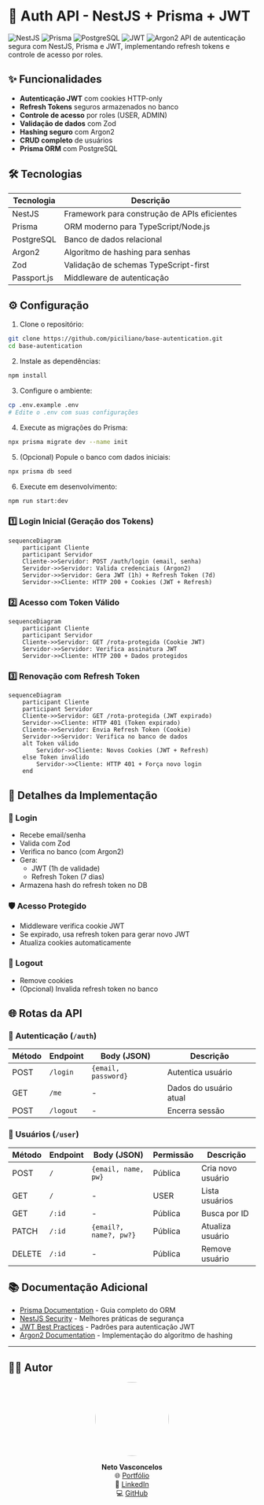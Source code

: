 # 🔐 Auth API - NestJS + Prisma + JWT

![NestJS](https://img.shields.io/badge/NestJS-v9-E0234E?style=for-the-badge&logo=nestjs&logoColor=white)
![Prisma](https://img.shields.io/badge/Prisma-v5-2D3748?style=for-the-badge&logo=prisma&logoColor=white)
![PostgreSQL](https://img.shields.io/badge/PostgreSQL-v15-4169E1?style=for-the-badge&logo=postgresql&logoColor=white)
![JWT](https://img.shields.io/badge/JWT-Auth-000000?style=for-the-badge&logo=jsonwebtokens&logoColor=white)
![Argon2](https://img.shields.io/badge/Argon2-Hashing-13B38C?style=for-the-badge&logo=data:image/svg+xml;base64,PHN2ZyB4bWxucz0iaHR0cDovL3d3dy53My5vcmcvMjAwMC9zdmciIHZpZXdCb3g9IjAgMCA1MTIgNTEyIj48cGF0aCBmaWxsPSJ3aGl0ZSIgZD0iTTI1NiA0MDhjLTgzLjkgMC0xNTItNjguMS0xNTItMTUyczY4LjEtMTUyIDE1Mi0xNTIgMTUyIDY4LjEgMTUyIDE1Mi02OC4xIDE1Mi0xNTIgMTUyem0w-224Yy0zOS43IDAtNzIgMzIuMy03MiA3MnMzMi4zIDcyIDcyIDcyIDcyLTMyLjMgNzItNzItMzIuMy03Mi03Mi03MnoiLz48L3N2Zz4=)
API de autenticação segura com NestJS, Prisma e JWT, implementando refresh tokens e controle de acesso por roles.

## ✨ Funcionalidades

- **Autenticação JWT** com cookies HTTP-only
- **Refresh Tokens** seguros armazenados no banco
- **Controle de acesso** por roles (USER, ADMIN)
- **Validação de dados** com Zod
- **Hashing seguro** com Argon2
- **CRUD completo** de usuários
- **Prisma ORM** com PostgreSQL

## 🛠 Tecnologias

| Tecnologia       | Descrição                                  |
|------------------|-------------------------------------------|
| NestJS           | Framework para construção de APIs eficientes |
| Prisma           | ORM moderno para TypeScript/Node.js        |
| PostgreSQL       | Banco de dados relacional                 |
| Argon2           | Algoritmo de hashing para senhas          |
| Zod              | Validação de schemas TypeScript-first     |
| Passport.js      | Middleware de autenticação                |

## ⚙️ Configuração

1. Clone o repositório:
```bash
git clone https://github.com/piciliano/base-autentication.git
cd base-autentication
```
2. Instale as dependências:
```bash
npm install
```
3. Configure o ambiente:
```bash
cp .env.example .env
# Edite o .env com suas configurações
```
4. Execute as migrações do Prisma:
```bash
npx prisma migrate dev --name init
```
5. (Opcional) Popule o banco com dados iniciais:
```bash
npx prisma db seed
```
6. Execute em desenvolvimento:
```bash
npm run start:dev
```
### 1️⃣ Login Inicial (Geração dos Tokens)
```mermaid
sequenceDiagram
    participant Cliente
    participant Servidor
    Cliente->>Servidor: POST /auth/login (email, senha)
    Servidor->>Servidor: Valida credenciais (Argon2)
    Servidor->>Servidor: Gera JWT (1h) + Refresh Token (7d)
    Servidor->>Cliente: HTTP 200 + Cookies (JWT + Refresh)
```

### 2️⃣ Acesso com Token Válido
```mermaid
sequenceDiagram
    participant Cliente
    participant Servidor
    Cliente->>Servidor: GET /rota-protegida (Cookie JWT)
    Servidor->>Servidor: Verifica assinatura JWT
    Servidor->>Cliente: HTTP 200 + Dados protegidos
```

### 3️⃣ Renovação com Refresh Token
```mermaid
sequenceDiagram
    participant Cliente
    participant Servidor
    Cliente->>Servidor: GET /rota-protegida (JWT expirado)
    Servidor->>Cliente: HTTP 401 (Token expirado)
    Cliente->>Servidor: Envia Refresh Token (Cookie)
    Servidor->>Servidor: Verifica no banco de dados
    alt Token válido
        Servidor->>Cliente: Novos Cookies (JWT + Refresh)
    else Token inválido
        Servidor->>Cliente: HTTP 401 + Força novo login
    end
```
## 🔐 Detalhes da Implementação

### 🔑 Login
- Recebe email/senha
- Valida com Zod
- Verifica no banco (com Argon2)
- Gera:
  - JWT (1h de validade)
  - Refresh Token (7 dias)
- Armazena hash do refresh token no DB

### 🛡️ Acesso Protegido
- Middleware verifica cookie JWT
- Se expirado, usa refresh token para gerar novo JWT
- Atualiza cookies automaticamente

### 🚪 Logout
- Remove cookies
- (Opcional) Invalida refresh token no banco

## 🌐 Rotas da API

### 🔑 Autenticação (`/auth`)
| Método | Endpoint | Body (JSON)           | Descrição               |
|--------|----------|-----------------------|-------------------------|
| POST   | `/login` | `{email, password}`   | Autentica usuário       |
| GET    | `/me`    | -                     | Dados do usuário atual  |
| POST   | `/logout`| -                     | Encerra sessão          |

### 👥 Usuários (`/user`)
| Método | Endpoint | Body (JSON)           | Permissão | Descrição          |
|--------|----------|-----------------------|-----------|--------------------|
| POST   | `/`      | `{email, name, pw}`   | Pública   | Cria novo usuário  |
| GET    | `/`      | -                     | USER      | Lista usuários     |
| GET    | `/:id`   | -                     | Pública   | Busca por ID       |
| PATCH  | `/:id`   | `{email?, name?, pw?}`| Pública   | Atualiza usuário   |
| DELETE | `/:id`   | -                     | Pública   | Remove usuário     |

## 📚 Documentação Adicional

- [Prisma Documentation](https://www.prisma.io/docs) - Guia completo do ORM
- [NestJS Security](https://docs.nestjs.com/security) - Melhores práticas de segurança
- [JWT Best Practices](https://curity.io/resources/learn/jwt-best-practices) - Padrões para autenticação JWT
- [Argon2 Documentation](https://github.com/ranisalt/node-argon2) - Implementação do algoritmo de hashing

---

## 👨‍💻 Autor

<div align="center">
  <img src="https://github.com/piciliano.png" width="150" style="border-radius: 50%">
  
  **Neto Vasconcelos**  
  🌐 [Portfólio](https://www.netodeveloper.com)  
  🔗 [LinkedIn](https://linkedin.com/in/picilianovasconcelos)  
  💻 [GitHub](https://github.com/piciliano)
</div>
